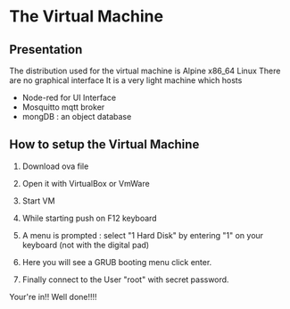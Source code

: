 # The Virtual Machine
## Presentation 

The distribution used for the virtual machine is Alpine x86_64 Linux
There are no graphical interface 
It is a very light machine which hosts 
  - Node-red for UI Interface
  - Mosquitto mqtt broker
  - mongDB : an object database
  
  


## How to setup the Virtual Machine

1) Download ova file
2) Open it with VirtualBox or VmWare
3) Start VM
4) While starting push on F12 keyboard 
5) A menu is prompted : select "1 Hard Disk" by entering "1" on your keyboard (not with the digital pad)

6) Here you will see a GRUB booting menu click enter.

7) Finally connect to the User "root" with secret password.


Your're in!! Well done!!!!

